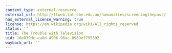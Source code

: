 ```yaml
---
content_type: external-resource
external_url: http://tlweb.latrobe.edu.au/humanities/screeningthepast/firstrelease/fir998/WUfr4b.htm
has_external_license_warning: true
license: https://en.wikipedia.org/wiki/All_rights_reserved
status: ''
title: The Trouble with Television
uid: 10e839dc-ea8d-4906-96ac-8969ef795592
wayback_url: ''
---
```

